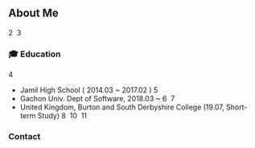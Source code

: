 ## About Me
2
​
3
### 🎓 Education
4
​
- Jamil High School ( 2014.03 ~ 2017.02 )
5
- Gachon Univ. Dept of Software, 2018.03 ~ 
6
​
7
- United Kingdom, Burton and South Derbyshire College (19.07, Short-term Study)
8
​
10
​
11
###  Contact
